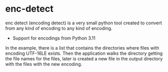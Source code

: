 # enc-detect

enc detect (encoding detect) is a very small python tool created to convert from any kind of encoding to any kind of encoding.
* Support for encodings from Python 3.11

In the example, there is a list that contains the directories where files with encoding UTF-16LE exists. 
Then the application walks the directory getting the file names for the files, later is created a new file in the output directory with the files with the new encoding.
